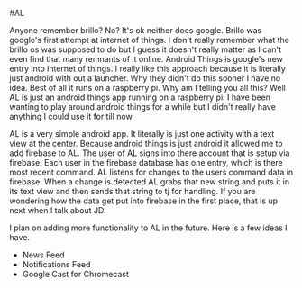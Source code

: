 #AL

Anyone remember brillo? No? It's ok neither does google. Brillo was google's first attempt at internet of things. I don't really remember what the brillo os was supposed to do but I guess it doesn't really matter as I can't even find that many remnants of it online. Android Things is google's new entry into internet of things. I really like this approach because it is literally just android with out a launcher. Why they didn't do this sooner I have no idea. Best of all it runs on a raspberry pi. Why am I telling you all this? Well AL is just an android things app running on a raspberry pi. I have been wanting to play around android things for a while but I didn't really have anything I could use it for till now. 

AL is a very simple android app. It literally is just one activity with a text view at the center. Because android things is just android it allowed me to add firebase to AL. The user of AL signs into there account that is setup via firebase. Each user in the firebase database has one entry, which is there most recent command. AL listens for changes to the users command data in firebase. When a change is detected AL grabs that new string and puts it in its text view and then sends that string to tj for handling. If you are wondering how the data get put into firebase in the first place, that is up next when I talk about JD. 

I plan on adding more functionality to AL in the future. Here is a few ideas I have.

* News Feed
* Notifications Feed
* Google Cast for Chromecast
